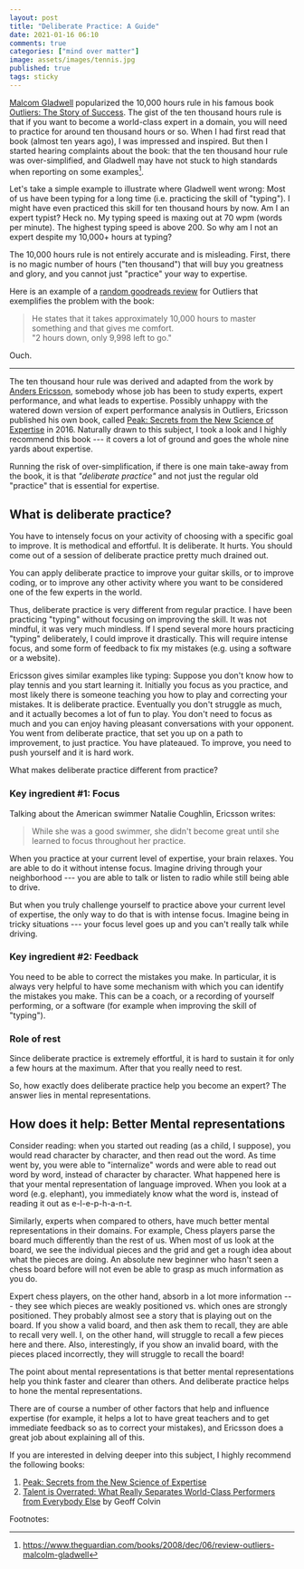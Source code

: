 ```yaml
---
layout: post
title: "Deliberate Practice: A Guide"
date: 2021-01-16 06:10
comments: true
categories: ["mind over matter"]
image: assets/images/tennis.jpg
published: true
tags: sticky
---
```

[Malcom Gladwell](https://en.wikipedia.org/wiki/Malcolm_Gladwell) popularized the 10,000 hours rule in his famous book [Outliers: The Story of Success](https://amzn.to/2Xy5KoJ). 
The gist of the ten thousand hours rule is that if you want to become a world-class expert in a domain, you will need to practice for around ten thousand hours or so. When I had first read that book (almost ten years ago), I was impressed and inspired. But then I started hearing complaints about the book: that the ten thousand hour rule was over-simplified, and Gladwell may have not stuck to high standards when reporting on some examples[^gladwellnote].

Let's take a simple example to illustrate where Gladwell went wrong: Most of us have been typing for a long time (i.e. practicing the skill of "typing"). I might have even practiced this skill for ten thousand hours by now. Am I an expert typist? Heck no. My typing speed is maxing out at 70 wpm (words per minute). The highest typing speed is above 200. So why am I not an expert despite my 10,000+ hours at typing?

The 10,000 hours rule is not entirely accurate and is misleading. First, there is no magic number of hours ("ten thousand") that will buy you greatness and glory, and you cannot just "practice" your way to expertise.

Here is an example of a [random goodreads review](https://www.goodreads.com/review/show/39454795?book_show_action=true) for Outliers that exemplifies the problem with the book:

> He states that it takes approximately 10,000 hours to master something and that gives me comfort. \
> "2 hours down, only 9,998 left to go."

Ouch.

---

The ten thousand hour rule was derived and adapted from the work by [Anders Ericsson](https://en.wikipedia.org/wiki/K._Anders_Ericsson), somebody whose job has been to study experts, expert performance, and what leads to expertise. Possibly unhappy with the watered down version of expert performance analysis in Outliers, Ericsson published his own book, called [Peak: Secrets from the New Science of Expertise](https://amzn.to/2MVFFhH) in 2016. Naturally drawn to this subject, I took a look and I highly recommend this book --- it covers a lot of ground and goes the whole nine yards about expertise.

Running the risk of over-simplification, if there is one main take-away from the book, it is that *"deliberate practice"* and not just the regular old "practice" that is essential for expertise.

## What is deliberate practice?

You have to intensely focus on your activity of choosing with a specific goal to improve. It is methodical and effortful. It is deliberate. It hurts.
You should come out of a session of deliberate practice pretty much drained out.

You can apply deliberate practice to improve your guitar skills, or to improve coding, or to improve any other activity where you want to be considered one of the few experts in the world.

Thus, deliberate practice is very different from regular practice. I have been practicing "typing" without focusing on improving the skill. It was not mindful, it was very much mindless.
If I spend several more hours practicing "typing" deliberately, I could improve it drastically. This will require intense focus, and some form of feedback to fix my mistakes (e.g. using a software or a website).

Ericsson gives similar examples like typing: Suppose you don't know how to play tennis and you start learning it. Initially you focus as you practice, and most likely there is someone teaching you how to play and correcting your mistakes. It is deliberate practice. Eventually you don't struggle as much, and it actually becomes a lot of fun to play. You don't need to focus as much and you can enjoy having pleasant conversations with your opponent. You went from deliberate practice, that set you up on a path to improvement, to just practice. You have plateaued. To improve, you need to push yourself and it is hard work.

What makes deliberate practice different from practice?

### Key ingredient #1: Focus

Talking about the American swimmer Natalie Coughlin, Ericsson writes:

> While she was a good swimmer, she didn't become great until she learned to focus throughout her practice.

When you practice at your current level of expertise, your brain relaxes. You are able to do it without intense focus. Imagine driving through your neighborhood --- you are able to talk or listen to radio while still being able to drive.

But when you truly challenge yourself to practice above your current level of expertise, the only way to do that is with intense focus. Imagine being in tricky situations --- your focus level goes up and you can't really talk while driving.


### Key ingredient #2: Feedback

You need to be able to correct the mistakes you make. In particular, it is always very helpful to have some mechanism with which you can identify the mistakes you make. This can be a coach, or a recording of yourself performing, or a software (for example when improving the skill of "typing").

### Role of rest

Since deliberate practice is extremely effortful, it is hard to sustain it for only a few hours at the maximum. After that you really need to rest.


So, how exactly does deliberate practice help you become an expert? The answer lies in mental representations.

## How does it help: Better Mental representations

Consider reading: when you started out reading (as a child, I suppose), you would read character by character, and then read out the word. As time went by, you were able to "internalize" words and were able to read out word by word, instead of character by character. What happened here is that your mental representation of language improved. When you look at a word (e.g. elephant), you immediately know what the word is, instead of reading it out as e-l-e-p-h-a-n-t.

Similarly, experts when compared to others, have much better mental representations in their domains. For example, Chess players parse the board much differently than the rest of us. When most of us look at the board, we see the individual pieces and the grid and get a rough idea about what the pieces are doing. An absolute new beginner who hasn't seen a chess board before will not even be able to grasp as much information as you do.

Expert chess players, on the other hand, absorb in a lot more information --- they see which pieces are weakly positioned vs. which ones are strongly positioned. They probably almost see a story that is playing out on the board. If you show a valid board, and then ask them to recall, they are able to recall very well. I, on the other hand, will struggle to recall a few pieces here and there. Also, interestingly, if you show an invalid board, with the pieces placed incorrectly, they will struggle to recall the board!

The point about mental representations is that better mental representations help you think faster and clearer than others. And deliberate practice helps to hone the mental representations.

There are of course a number of other factors that help and influence expertise (for example, it helps a lot to have great teachers and to get immediate feedback so as to correct your mistakes), and Ericsson does a great job about explaining all of this.

If you are interested in delving deeper into this subject, I highly recommend the following books:
1. [Peak: Secrets from the New Science of Expertise](https://amzn.to/2MVFFhH)
1. [Talent is Overrated: What Really Separates World-Class Performers from Everybody Else](https://amzn.to/3seMgE0) by Geoff Colvin


Footnotes:

[^gladwellnote]: https://www.theguardian.com/books/2008/dec/06/review-outliers-malcolm-gladwell